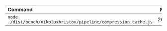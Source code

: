 | Command | Mean [s] | Min [s] | Max [s] | Relative |
|:---|---:|---:|---:|---:|
| `node ./dist/bench/nikolaxhristov/pipeline/compression.cache.js` | 2626.408 | 2626.408 | 2626.408 | 1.00 |
